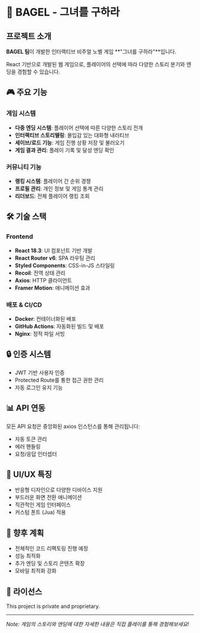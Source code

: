 # 🥯 BAGEL - 그녀를 구하라

## 프로젝트 소개

**BAGEL 팀**이 개발한 인터랙티브 비주얼 노벨 게임 **"그녀를 구하라"**입니다.

React 기반으로 개발된 웹 게임으로, 플레이어의 선택에 따라 다양한 스토리 분기와 엔딩을 경험할 수 있습니다.

## 🎮 주요 기능

### 게임 시스템
- **다중 엔딩 시스템**: 플레이어 선택에 따른 다양한 스토리 전개
- **인터랙티브 스토리텔링**: 몰입감 있는 대화형 내러티브
- **세이브/로드 기능**: 게임 진행 상황 저장 및 불러오기
- **게임 결과 관리**: 플레이 기록 및 달성 엔딩 확인

### 커뮤니티 기능
- **랭킹 시스템**: 플레이어 간 순위 경쟁
- **프로필 관리**: 개인 정보 및 게임 통계 관리
- **리더보드**: 전체 플레이어 랭킹 조회

## 🛠 기술 스택

### Frontend
- **React 18.3**: UI 컴포넌트 기반 개발
- **React Router v6**: SPA 라우팅 관리
- **Styled Components**: CSS-in-JS 스타일링
- **Recoil**: 전역 상태 관리
- **Axios**: HTTP 클라이언트
- **Framer Motion**: 애니메이션 효과

### 배포 & CI/CD
- **Docker**: 컨테이너화된 배포
- **GitHub Actions**: 자동화된 빌드 및 배포
- **Nginx**: 정적 파일 서빙

## 🔒 인증 시스템

- JWT 기반 사용자 인증
- Protected Route를 통한 접근 권한 관리
- 자동 로그인 유지 기능

## 📊 API 연동

모든 API 요청은 중앙화된 axios 인스턴스를 통해 관리됩니다:
- 자동 토큰 관리
- 에러 핸들링
- 요청/응답 인터셉터

## 🎨 UI/UX 특징

- 반응형 디자인으로 다양한 디바이스 지원
- 부드러운 화면 전환 애니메이션
- 직관적인 게임 인터페이스
- 커스텀 폰트 (Jua) 적용

## 📝 향후 계획

- 전체적인 코드 리팩토링 진행 예정
- 성능 최적화
- 추가 엔딩 및 스토리 콘텐츠 확장
- 모바일 최적화 강화

## 📄 라이선스

This project is private and proprietary.

---

*Note: 게임의 스토리와 엔딩에 대한 자세한 내용은 직접 플레이를 통해 경험해보세요!*